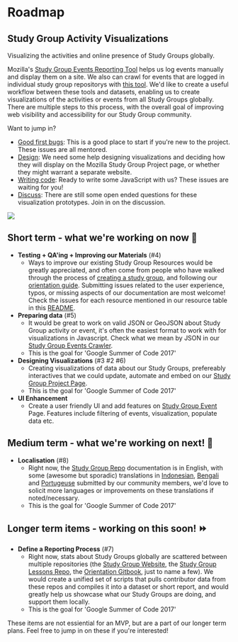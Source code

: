 # Roadmap
## Study Group Activity Visualizations

Visualizing the activities and online presence of Study Groups globally.

Mozilla's [Study Group Events Reporting Tool](https://mzl.la/sg-events) helps us log events manually and display them on a site. We also can crawl for events that are logged in individual study group repositorys with [this tool](https://github.com/auremoser/sg-events). We'd like to create a useful workflow between these tools and datasets, enabling us to create visualizations of the activities or events from all Study Groups globally. There are multiple steps to this process, with the overall goal of improving web visibility and accessibility for our Study Group community.

Want to jump in?
- [Good first bugs](https://github.com/mozillascience/studyGroup-GSOC/labels/good%20first%20bug): This is a good place to start if you're new to the project. These issues are all mentored.
- [Design](https://github.com/mozillascience/studyGroup-GSOC/labels/design): We need some help designing visualizations and deciding how they will display on the Mozilla Study Group Project page, or whether they might warrant a separate website.
- [Writing code](https://github.com/mozillascience/studyGroup-GSOC/labels/development): Ready to write some JavaScript with us? These issues are waiting for you!
- [Discuss](https://github.com/mozillascience/studyGroup-GSOC/labels/question): There are still some open ended questions for these visualization prototypes. Join in on the discussion.

![](http://i.imgur.com/4df4zzy.png)

## Short term - what we're working on now :tada:
- **Testing + QA'ing + Improving our Materials** (#4)
  - Ways to improve our existing Study Group Resources would be greatly appreciated, and often come from people who have walked through the process of [creating a study group](https://github.com/mozillascience/studyGroup#for-new-organizers), and following our [orientation guide](https://mozillascience.github.io/study-group-orientation/). Submitting issues related to the user experience, typos, or missing aspects of our documentation are most welcome! Check the issues for each resource mentioned in our resource table in this [README](https://github.com/mozillascience/studyGroup-GSOC#project-description).
- **Preparing data** (#5)
  - It would be great to work on valid JSON or GeoJSON about Study Group activity or event, it's often the easiest format to work with for visualizations in Javascript. Check what we mean by JSON in our [Study Group Events Crawler](https://github.com/auremoser/sg-events).
  - This is the goal for 'Google Summer of Code 2017' 
- **Designing Visualizations** (#3 #2 #6)
  - Creating visualizations of data about our Study Groups, prefereably interactives that we could update, automate and embed on our [Study Group Project Page](https://science.mozilla.org/programs/studygroups).
  - This is the goal for 'Google Summer of Code 2017' 
- **UI Enhancement**
  - Create a user friendly UI and add features on [Study Group Event](https://mozillascience.github.io/studyGroupEvents) Page. Features include filtering of events, visualization, populate data etc.
## Medium term - what we're working on next! :cake:
- **Localisation** (#8)
  - Right now, the [Study Group Repo](https://github.com/mozillascience/studyGroup) documentation is in English, with some (awesome but sporadic) translations in [Indonesian](https://github.com/mozillascience/studyGroup/blob/gh-pages/lesson-template-id.md), [Bengali](https://github.com/mozillascience/studyGroup/blob/gh-pages/bn.yml) and [Portugeuse](https://github.com/mozillascience/studyGroup/blob/gh-pages/README-pt.md) submitted by our community members, we'd love to solicit more languages or improvements on these translations if noted/necessary.
  - This is the goal for 'Google Summer of Code 2017' 
## Longer term items  - working on this soon! :fast_forward:
- **Define a Reporting Process** (#7)
  - Right now, stats about Study Groups globally are scattered between multiple repositories (the [Study Group Website](http://mozillascience.github.io/studyGroup/), the [Study Group Lessons Repo](https://github.com/mozillascience/studyGroupLessons), the [Orientation Gitbook](https://mozillascience.github.io/study-group-orientation/), just to name a few). We would create a unified set of scripts that pulls contributor data from these repos and compiles it into a dataset or short report, and would greatly help us showcase what our Study Groups are doing, and support them locally.
  - This is the goal for 'Google Summer of Code 2017' 

These items are not essiential for an MVP, but are a part of our longer term plans. Feel free to jump in on these if you're interested!
